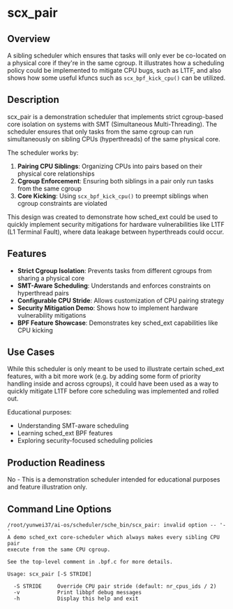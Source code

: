 # scx_pair

## Overview

A sibling scheduler which ensures that tasks will only ever be co-located on a physical core if they're in the same cgroup. It illustrates how a scheduling policy could be implemented to mitigate CPU bugs, such as L1TF, and also shows how some useful kfuncs such as `scx_bpf_kick_cpu()` can be utilized.

## Description

scx_pair is a demonstration scheduler that implements strict cgroup-based core isolation on systems with SMT (Simultaneous Multi-Threading). The scheduler ensures that only tasks from the same cgroup can run simultaneously on sibling CPUs (hyperthreads) of the same physical core.

The scheduler works by:
1. **Pairing CPU Siblings**: Organizing CPUs into pairs based on their physical core relationships
2. **Cgroup Enforcement**: Ensuring both siblings in a pair only run tasks from the same cgroup
3. **Core Kicking**: Using `scx_bpf_kick_cpu()` to preempt siblings when cgroup constraints are violated

This design was created to demonstrate how sched_ext could be used to quickly implement security mitigations for hardware vulnerabilities like L1TF (L1 Terminal Fault), where data leakage between hyperthreads could occur.

## Features

- **Strict Cgroup Isolation**: Prevents tasks from different cgroups from sharing a physical core
- **SMT-Aware Scheduling**: Understands and enforces constraints on hyperthread pairs
- **Configurable CPU Stride**: Allows customization of CPU pairing strategy
- **Security Mitigation Demo**: Shows how to implement hardware vulnerability mitigations
- **BPF Feature Showcase**: Demonstrates key sched_ext capabilities like CPU kicking

## Use Cases

While this scheduler is only meant to be used to illustrate certain sched_ext features, with a bit more work (e.g. by adding some form of priority handling inside and across cgroups), it could have been used as a way to quickly mitigate L1TF before core scheduling was implemented and rolled out.

Educational purposes:
- Understanding SMT-aware scheduling
- Learning sched_ext BPF features
- Exploring security-focused scheduling policies

## Production Readiness

No - This is a demonstration scheduler intended for educational purposes and feature illustration only.


## Command Line Options

```
/root/yunwei37/ai-os/scheduler/sche_bin/scx_pair: invalid option -- '-'
A demo sched_ext core-scheduler which always makes every sibling CPU pair
execute from the same CPU cgroup.

See the top-level comment in .bpf.c for more details.

Usage: scx_pair [-S STRIDE]

  -S STRIDE     Override CPU pair stride (default: nr_cpus_ids / 2)
  -v            Print libbpf debug messages
  -h            Display this help and exit
```

